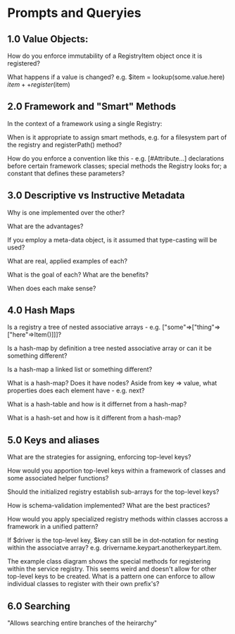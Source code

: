 # Prompts and Queryies

## 1.0 Value Objects:

How do you enforce immutability of a RegistryItem object once it is registered?

What happens if a value is changed? e.g. $item = lookup(some.value.here) $item++ register($item)

## 2.0 Framework and "Smart" Methods

In the context of a framework using a single Registry: 

When is it appropriate to assign smart methods, e.g. for a filesystem part of the registry and registerPath() method?

How do you enforce a convention like this - e.g. [#Attribute...] declarations before certain framework classes; special methods the Registry looks for; a constant that defines these parameters?

## 3.0 Descriptive vs Instructive Metadata

Why is one implemented over the other?

What are the advantages?

If you employ a meta-data object, is it assumed that type-casting will be used?

What are real, applied examples of each?

What is the goal of each? What are the benefits?

When does each make sense?

## 4.0 Hash Maps

Is a registry a tree of nested associative arrays - e.g. ["some"=>["thing"=>["here"=>Item()]]]?

Is a hash-map by definition a tree nested associative array or can it be something different?

Is a hash-map a linked list or something different? 

What is a hash-map? Does it have nodes? Aside from key => value, what properties does each element have - e.g. next?

What is a hash-table and how is it differnet from a hash-map?

What is a hash-set and how is it different from a hash-map?

## 5.0 Keys and aliases

What are the strategies for assigning, enforcing top-level keys?

How would you apportion top-level keys within a framework of classes and some associated helper functions?

Should the initialized registry establish sub-arrays for the top-level keys?

How is schema-validation implemented? What are the best practices?

How would you apply specialized registry methods within classes accross a framework in a unified pattern?

If $driver is the top-level key, $key can still be in dot-notation for nesting within the associatve array? e.g. drivername.keypart.anotherkeypart.item.

The example class diagram shows the special methods for registering within the service registry. This seems weird and doesn't allow for other top-level keys to be created. What is a pattern one can enforce to allow individual classes to register with their own prefix's?



## 6.0 Searching 

"Allows searching entire branches of the heirarchy"




